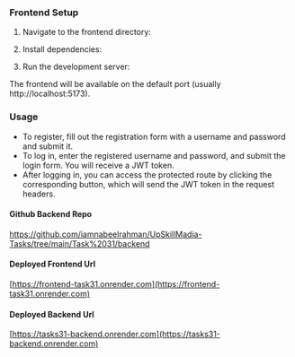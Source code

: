 ### Frontend Setup
1. Navigate to the frontend directory:

2. Install dependencies:

3. Run the development server:

The frontend will be available on the default port (usually http://localhost:5173).

### Usage
 - To register, fill out the registration form with a username and password and submit it.
 - To log in, enter the registered username and password, and submit the login form. You will receive a JWT token.
 - After logging in, you can access the protected route by clicking the corresponding button, which will send the JWT token in the request headers.

#### Github Backend Repo
https://github.com/iamnabeelrahman/UpSkillMadia-Tasks/tree/main/Task%2031/backend

#### Deployed Frontend Url
[https://frontend-task31.onrender.com](https://frontend-task31.onrender.com)

#### Deployed Backend Url
[https://tasks31-backend.onrender.com](https://tasks31-backend.onrender.com)

